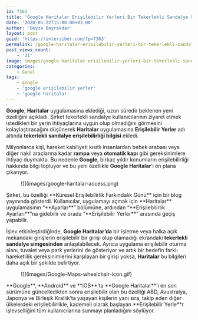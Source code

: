 ```yaml
---
id: 7363
title: 'Google Haritalar Erişilebilir Yerleri Bir Tekerlekli Sandalye Simgesiyle Vurgulayacak'
date: '2020-05-22T15:00:00+03:00'
author: 'Beyza Bayrakdar'
layout: post
guid: 'https://intersiber.com/?p=7363'
permalink: /google-haritalar-erisilebilir-yerleri-bir-tekerlekli-sandalye-simgesiyle-vurgulayacak/
post_views_count:
    - '31'
image: images/google-haritalar-erisilebilir-yerleri-bir-tekerlekli-sandalye-simgesiyle-vurgulayacak.jpg
categories:
    - Genel
tags:
    - google
    - 'google erişilebilir yerler'
    - 'google haritalar'
---
```


**Google**, **Haritalar** uygulamasına eklediği, uzun süredir beklenen yeni özelliğini açıkladı. Şirket tekerlekli sandalye kullanıcılarının ziyaret etmek istedikleri bir yerin ihtiyaçlarına uygun olup olmadığını görmesini kolaylaştıracağını düşünerek **Haritalar** uygulamasına **Erişilebilir Yerler** adı altında **tekerlekli sandalye erişilebilirliği bilgisi** ekledi.

Milyonlarca kişi, hareket kabiliyeti kısıtlı insanlardan bebek arabası veya diğer nakil araçlarına kadar **rampa** veya **otomatik kapı** gibi gereksinimlere ihtiyaç duymakta. Bu nedenle **Google**, birkaç yıldır konumların erişilebilirliği hakkında bilgi topluyor ve bu yeni özellikle **Google Haritalar**‘ı ön plana çıkarıyor.

<figure class="wp-block-image size-large">![](images/google-haritalar-access.png)</figure>Şirket, bu özelliği **Küresel Erişilebilirlik Farkındalık Günü** için bir blog yayınında gösterdi. Kullanıcılar, uygulamayı açmak için **Haritalar** uygulamasının “**Ayarlar**” bölümüne, ardından “**Erişilebilirlik Ayarları**“na gidebilir ve orada “**Erişilebilir Yerler**” arasında geçiş yapabilir.

İşlev etkinleştirdiğinde, **Google Haritalar’da** bir işletme veya halka açık mekandaki girişlerin erişilebilir bir girişi olup olamadığı ekrandaki **tekerlekli sandalye simgesinden** anlaşılabilecek. Ayrıca uygulama erişilebilir oturma alanı, tuvalet veya park yerlerini de gösteriyor ve artık bir hedefin farklı hareketlilik gereksinimlerini karşılayan bir girişi yoksa, **Haritalar** bu bilgileri daha açık bir şekilde belirtiyor.

<figure class="wp-block-image size-large">![](images/Google-Maps-wheelchair-icon.gif)</figure>**Google**, **Android** ve **iOS**‘ta **Google Haritalar**‘ı en son sürümüne güncelledikten sonra erişilebilir olan bu özelliği ABD, Avustralya, Japonya ve Birleşik Krallık’ta yaşayan kişilerin yanı sıra, takip eden diğer ülkelerdeki erişilebilirlikle, kademeli olarak başlayan **Erişilebilir Yerle**r işlevselliğini tüm kullanıcılarına sunmayı planladığını söylüyor.